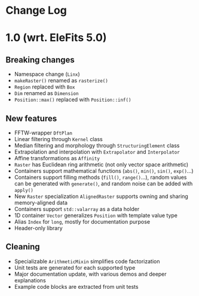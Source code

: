 # Change Log

# 1.0 (wrt. EleFits 5.0)

## Breaking changes

* Namespace change (`Linx`)
* `makeRaster()` renamed as `rasterize()`
* `Region` replaced with `Box`
* `Dim` renamed as `Dimension`
* `Position::max()` replaced with `Position::inf()`

## New features

* FFTW-wrapper `DftPlan`
* Linear filtering through `Kernel` class
* Median filtering and morphology through `StructuringElement` class
* Extrapolation and interpolation with `Extrapolator` and `Interpolator`
* Affine transformations as `Affinity`
* `Raster` has Euclidean ring arithmetic (not only vector space arithmetic)
* Containers support mathematical functions (`abs()`, `min()`, `sin()`, `exp()`...)
* Containers support filling methods (`fill()`, `range()`...),
  random values can be generated with `generate()`,
  and random noise can be added with `apply()`
* New `Raster` specialization `AlignedRaster` supports owning and sharing memory-aligned data
* Containers support `std::valarray` as a data holder
* 1D container `Vector` generalizes `Position` with template value type
* Alias `Index` for `long`, mostly for documentation purpose
* Header-only library

## Cleaning

* Specializable `ArithmeticMixin` simplifies code factorization
* Unit tests are generated for each supported type
* Major documentation update, with various demos and deeper explanations
* Example code blocks are extracted from unit tests
